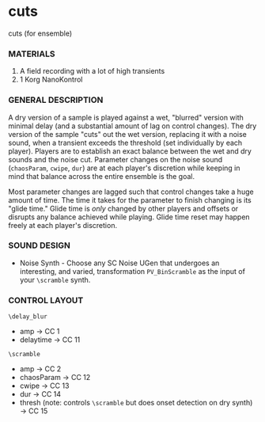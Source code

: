 # cuts
cuts (for ensemble)

### MATERIALS
1. A field recording with a lot of high transients
2. 1 Korg NanoKontrol

### GENERAL DESCRIPTION
A dry version of a sample is played against a wet, "blurred" version with minimal delay (and a substantial amount of lag on control changes). The dry version of the sample "cuts" out the wet version, replacing it with a noise sound, when a transient exceeds the threshold (set individually by each player). Players are to establish an exact balance between the wet and dry sounds and the noise cut. Parameter changes on the noise sound (`chaosParam`, `cwipe`, `dur`) are at each player's discretion while keeping in mind that balance across the entire ensemble is the goal.

Most parameter changes are lagged such that control changes take a huge amount of time. The time it takes for the parameter to finish changing is its "glide time." Glide time is *only* changed by other players and offsets or disrupts any balance achieved while playing. Glide time reset may happen freely at each player's discretion.

### SOUND DESIGN
* Noise Synth - Choose any SC Noise UGen that undergoes an interesting, and varied, transformation `PV_BinScramble` as the input of your `\scramble` synth.

### CONTROL LAYOUT

`\delay_blur`
* amp -> CC 1
* delaytime -> CC 11

`\scramble`
* amp -> CC 2
* chaosParam -> CC 12
* cwipe -> CC 13
* dur -> CC 14
* thresh (note: controls `\scramble` but does onset detection on dry synth) -> CC 15
